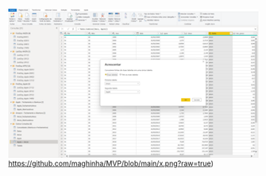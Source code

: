 ![Texto Alternativo](https://github.com/maghinha/MVP/blob/main/x.png?raw=true)https://github.com/maghinha/MVP/blob/main/x.png?raw=true)
